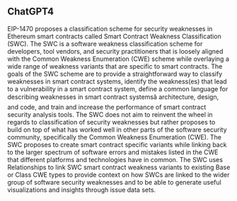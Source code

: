 ## ChatGPT4

EIP-1470 proposes a classification scheme for security weaknesses in Ethereum smart contracts called Smart Contract Weakness Classification (SWC). The SWC is a software weakness classification scheme for developers, tool vendors, and security practitioners that is loosely aligned with the Common Weakness Enumeration (CWE) scheme while overlaying a wide range of weakness variants that are specific to smart contracts. The goals of the SWC scheme are to provide a straightforward way to classify weaknesses in smart contract systems, identify the weakness(es) that lead to a vulnerability in a smart contract system, define a common language for describing weaknesses in smart contract systemsâ architecture, design, and code, and train and increase the performance of smart contract security analysis tools. The SWC does not aim to reinvent the wheel in regards to classification of security weaknesses but rather proposes to build on top of what has worked well in other parts of the software security community, specifically the Common Weakness Enumeration (CWE). The SWC proposes to create smart contract specific variants while linking back to the larger spectrum of software errors and mistakes listed in the CWE that different platforms and technologies have in common. The SWC uses Relationships to link SWC smart contract weakness variants to existing Base or Class CWE types to provide context on how SWCs are linked to the wider group of software security weaknesses and to be able to generate useful visualizations and insights through issue data sets.
